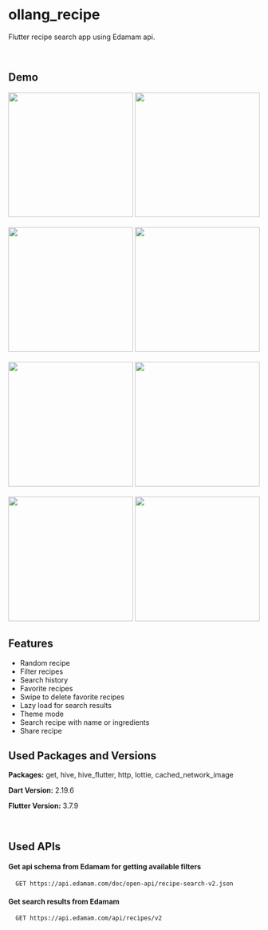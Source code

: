 # ollang_recipe

Flutter recipe search app using Edamam api.

<br />

## Demo

<img src="https://lh4.googleusercontent.com/a4DQdUNkSwcDVuMYVtr-ogkSdffnzfsMU3oKH-oMCgRpZTZnmula7EnJdftPcclv7lo=w2400" width=250>
<img src="https://lh5.googleusercontent.com/yYd81V2jcK_uqXhRTOMVCnJvNVmGWDt6vArQMxqd1K0AlgODZWn_C-e-B328-wtVX6c=w2400" width=250>
<br />
<br />
<img src="https://lh4.googleusercontent.com/3Wbe7hq30Eo9FU2VNHg5v3QgRPyG_BqlfZvSOBkvGMqhPqEQwEFLYrfv0kW9Ilplg1M=w2400" width=250>
<img src="https://lh3.googleusercontent.com/Fhio1br7tkaOaRk1WmiOm6o3VlTz_WZZmqSBfV87bpHGOk_QyTxbGwy365jOvnB0Cm8=w2400" width=250>
<br />
<br />
<img src="https://lh6.googleusercontent.com/ucOUh6xrXYsZmIEMyejjIQ7RstBkT5nEsqzehdfxe_uSTDre54pEO8GdkMSBE19vRo8=w2400" width=250>
<img src="https://lh5.googleusercontent.com/zaE6BDc3dqZiOyz_7q5WV8g940lhnnLhc3ZtUF6t9h-AXnN6a3bem9QF6r_eE8PQorQ=w2400" width=250>
<br />
<br />
<img src="https://lh4.googleusercontent.com/qEbm8aJMPpp4YX2G-04LXu7XHvhHloJsS6M2y7r0PaDN-7e4gFcGSVCk2Rtu8apDZkE=w2400" width=250>
<img src="https://lh5.googleusercontent.com/Nojwd2ICf7on_arzzi-0BSnkOi2RiwEiQI234c6W6XaJYkfKGcTxXctr0f9-nsvXshE=w2400" width=250>

## Features

- Random recipe
- Filter recipes
- Search history
- Favorite recipes
- Swipe to delete favorite recipes
- Lazy load for search results
- Theme mode
- Search recipe with name or ingredients
- Share recipe

## Used Packages and Versions

**Packages:** get, hive, hive_flutter, http, lottie, cached_network_image

**Dart Version:** 2.19.6

**Flutter Version:** 3.7.9

<br />

## Used APIs

#### Get api schema from Edamam for getting available filters

```http
  GET https://api.edamam.com/doc/open-api/recipe-search-v2.json
```

#### Get search results from Edamam

```http
  GET https://api.edamam.com/api/recipes/v2
```
